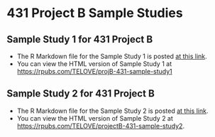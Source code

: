 # 431 Project B Sample Studies

## Sample Study 1 for 431 Project B

- The R Markdown file for the Sample Study 1 is posted [at this link](https://github.com/THOMASELOVE/431-projectB-samples/blob/main/431-projB-sample-study1.Rmd).
- You can view the HTML version of Sample Study 1 at https://rpubs.com/TELOVE/projB-431-sample-study1

## Sample Study 2 for 431 Project B

- The R Markdown file for the Sample Study 2 is posted [at this link](https://github.com/THOMASELOVE/431-projectB-samples/blob/main/431-projB-sample-study2.Rmd).
- You can view the HTML version of Sample Study 2 at https://rpubs.com/TELOVE/projectB-431-sample-study2.

